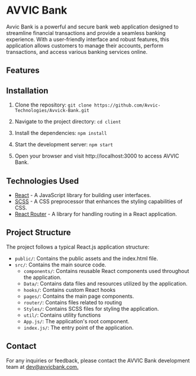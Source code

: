 # AVVIC Bank

Avvic Bank is a powerful and secure bank web application designed to streamline financial transactions and provide a seamless banking experience. With a user-friendly interface and robust features, this application allows customers to manage their accounts, perform transactions, and access various banking services online.

## Features

## Installation

1. Clone the repository:
   `git clone https://github.com/Avvic-Technologies/Avvick-Bank.git`

2. Navigate to the project directory:
   `cd client`

3. Install the dependencies:
   `npm install`

4. Start the development server:
   `npm start`

5. Open your browser and visit http://localhost:3000 to access AVVIC Bank.

## Technologies Used

- [React](https://reactjs.org/) - A JavaScript library for building user interfaces.
-  [SCSS](https://sass-lang.com/) - A CSS preprocessor that enhances the styling capabilities of CSS.
-  [React Router](https://reactrouter.com/en/main) - A library for handling routing in a React application.

## Project Structure

The project follows a typical React.js application structure:

- `public/`: Contains the public assets and the index.html file.
- `src/`: Contains the main source code.
  - `components/`: Contains reusable React components used throughout the application.
  - `Data/`: Contains data files and resources utilized by the application.
  - `hooks/`: Contains custom React hooks
  - `pages/`: Contains the main page components.
  - `router/`: Contains files related to routing
  - `Styles/`: Contains SCSS files for styling the application.
  - `util/`: Contains utility functions
  - `App.js/`: The application's root component.
  - `index.js/`: The entry point of the application.

## Contact

For any inquiries or feedback, please contact the AVVIC Bank development team at [dev@avvicbank.com.](dev@avvicbank.com)
